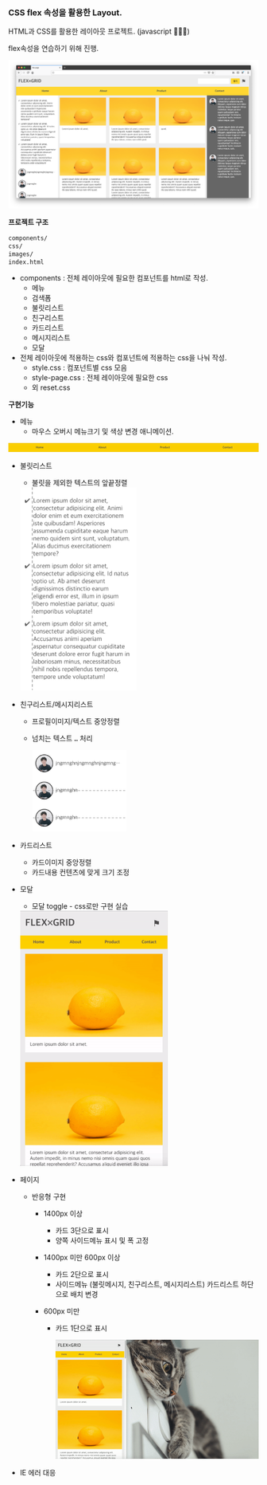 ### CSS flex 속성을 활용한 Layout.

HTML과 CSS를 활용한 레이아웃 프로젝트. (javascript 🙅🏻‍♂️)

flex속성을 연습하기 위해 진행.

![](./flex-grid-intro.png)

**프로젝트 구조**

```
components/
css/
images/
index.html
```

- components : 전체 레이아웃에 필요한 컴포넌트를 html로 작성. 
    - 메뉴
    - 검색폼
    - 불릿리스트
    - 친구리스트
    - 카드리스트
    - 메시지리스트
    - 모달
- 전체 레이아웃에 적용하는 css와 컴포넌트에 적용하는 css을 나눠 작성.
    - style.css : 컴포넌트별 css 모음
    - style-page.css : 전체 레이아웃에 필요한 css
    - 외 reset.css

**구현기능**

- 메뉴 
    - 마우스 오버시 메뉴크기 및 색상 변경 애니메이션.

![](./readme/gif/menu.gif)

- 불릿리스트
    
    - 불릿을 제외한 텍스트의 앞끝정렬
    
    <img src="./readme/bullet-list.png" style="zoom:40%;" />
    
- 친구리스트/메시지리스트
    - 프로필이미지/텍스트 중앙정렬
    
    - 넘치는 텍스트 `…` 처리
    
        <img src="./readme/friend-list.png" style="zoom:33%;" />
- 카드리스트
    - 카드이미지 중앙정렬
    - 카드내용 컨텐츠에 맞게 크기 조정
- 모달
    
    - 모달 toggle - css로만 구현 실습
    
    <img src="./readme/gif/css-modal.gif" style="zoom:50%;" />
- 페이지
    - 반응형 구현
        - 1400px 이상
        
            - 카드 3단으로 표시
            - 양쪽 사이드메뉴 표시 및 폭 고정
        
        - 1400px 미만 600px 이상
        
            - 카드 2단으로 표시
            - 사이드메뉴 (불릿메시지, 친구리스트, 메시지리스트) 카드리스트 하단으로 배치 변경
        
        - 600px 미만
        
            - 카드 1단으로 표시
        
                ![](./readme/gif/responsive.gif)
- IE 에러 대응
